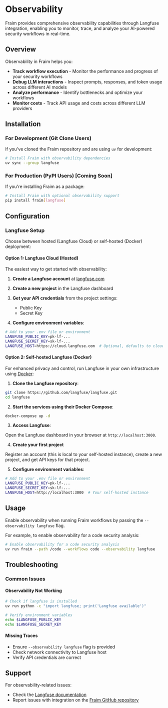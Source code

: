 # Observability

Fraim provides comprehensive observability capabilities through Langfuse integration, enabling you to monitor, trace, and analyze your AI-powered security workflows in real-time.

## Overview

Observability in Fraim helps you:
- **Track workflow execution** - Monitor the performance and progress of your security workflows
- **Debug LLM interactions** - Inspect prompts, responses, and token usage across different AI models
- **Analyze performance** - Identify bottlenecks and optimize your workflows
- **Monitor costs** - Track API usage and costs across different LLM providers

## Installation

### For Development (Git Clone Users)

If you've cloned the Fraim repository and are using `uv` for development:

```bash
# Install Fraim with observability dependencies
uv sync --group langfuse
```

### For Production (PyPI Users) [Coming Soon]

If you're installing Fraim as a package:

```bash
# Install Fraim with optional observability support
pip install fraim[langfuse]
```

## Configuration

### Langfuse Setup

Choose between hosted (Langfuse Cloud) or self-hosted (Docker) deployment:

#### Option 1: Langfuse Cloud (Hosted)

The easiest way to get started with observability:

1. **Create a Langfuse account** at [langfuse.com](https://langfuse.com)

2. **Create a new project** in the Langfuse dashboard

3. **Get your API credentials** from the project settings:
   - Public Key
   - Secret Key

4. **Configure environment variables**:

```bash
# Add to your .env file or environment
LANGFUSE_PUBLIC_KEY=pk-lf-...
LANGFUSE_SECRET_KEY=sk-lf-...
LANGFUSE_HOST=https://cloud.langfuse.com  # Optional, defaults to cloud
```

#### Option 2: Self-hosted Langfuse (Docker)

For enhanced privacy and control, run Langfuse in your own infrastructure using [Docker](https://langfuse.com/self-hosting/docker-compose):

1. **Clone the Langfuse repository**:

```bash
git clone https://github.com/langfuse/langfuse.git
cd langfuse
```

2. **Start the services using their Docker Compose**:

```bash
docker-compose up -d
```

3. **Access Langfuse**:

Open the Langfuse dashboard in your browser at `http://localhost:3000`.

4. **Create your first project** 

Register an account (this is local to your self-hosted instance), create a new project, and get API keys for that project.

5. **Configure environment variables**:

```bash
# Add to your .env file or environment
LANGFUSE_PUBLIC_KEY=pk-lf-...
LANGFUSE_SECRET_KEY=sk-lf-...
LANGFUSE_HOST=http://localhost:3000  # Your self-hosted instance
```

## Usage

Enable observability when running Fraim workflows by passing the `--observability langfuse` flag.

For example, to enable observability for a code security analysis:

```bash
# Enable observability for a code security analysis
uv run fraim --path /code --workflows code --observability langfuse
```

## Troubleshooting

### Common Issues

#### Observability Not Working
```bash
# Check if langfuse is installed
uv run python -c "import langfuse; print('Langfuse available')"

# Verify environment variables
echo $LANGFUSE_PUBLIC_KEY
echo $LANGFUSE_SECRET_KEY
```

#### Missing Traces
- Ensure `--observability langfuse` flag is provided
- Check network connectivity to Langfuse host
- Verify API credentials are correct



## Support

For observability-related issues:
- Check the [Langfuse documentation](https://langfuse.com/docs)
- Report issues with integration on the [Fraim GitHub repository](https://github.com/fraim-dev/fraim/issues)